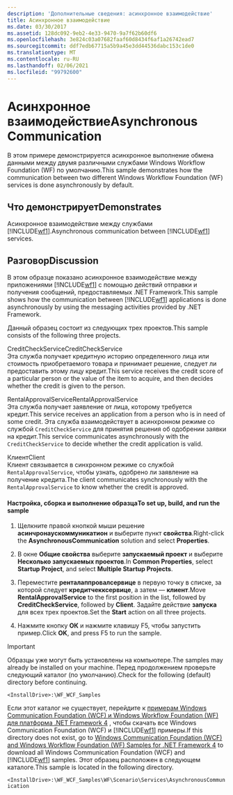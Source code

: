 ```yaml
---
description: 'Дополнительные сведения: асинхронное взаимодействие'
title: Асинхронное взаимодействие
ms.date: 03/30/2017
ms.assetid: 128dc092-9eb2-4e33-9470-9a7f62b60df6
ms.openlocfilehash: 3e824c03a07682faaf60d8434f6af1a26742ead7
ms.sourcegitcommit: ddf7edb67715a5b9a45e3dd44536dabc153c1de0
ms.translationtype: MT
ms.contentlocale: ru-RU
ms.lasthandoff: 02/06/2021
ms.locfileid: "99792600"
---
```

# <a name="asynchronous-communication"></a><span data-ttu-id="471eb-103">Асинхронное взаимодействие</span><span class="sxs-lookup"><span data-stu-id="471eb-103">Asynchronous Communication</span></span>

<span data-ttu-id="471eb-104">В этом примере демонстрируется асинхронное выполнение обмена данными между двумя различными службами Windows Workflow Foundation (WF) по умолчанию.</span><span class="sxs-lookup"><span data-stu-id="471eb-104">This sample demonstrates how the communication between two different Windows Workflow Foundation (WF) services is done asynchronously by default.</span></span>  
  
## <a name="demonstrates"></a><span data-ttu-id="471eb-105">Что демонстрирует</span><span class="sxs-lookup"><span data-stu-id="471eb-105">Demonstrates</span></span>  

 <span data-ttu-id="471eb-106">Асинхронное взаимодействие между службами [!INCLUDE[wf1](../../../../includes/wf1-md.md)].</span><span class="sxs-lookup"><span data-stu-id="471eb-106">Asynchronous communication between [!INCLUDE[wf1](../../../../includes/wf1-md.md)] services.</span></span>  
  
## <a name="discussion"></a><span data-ttu-id="471eb-107">Разговор</span><span class="sxs-lookup"><span data-stu-id="471eb-107">Discussion</span></span>  

 <span data-ttu-id="471eb-108">В этом образце показано асинхронное взаимодействие между приложениями [!INCLUDE[wf1](../../../../includes/wf1-md.md)] с помощью действий отправки и получения сообщений, предоставляемых .NET Framework.</span><span class="sxs-lookup"><span data-stu-id="471eb-108">This sample shows how the communication between [!INCLUDE[wf1](../../../../includes/wf1-md.md)] applications is done asynchronously by using the messaging activities provided by .NET Framework.</span></span>  
  
 <span data-ttu-id="471eb-109">Данный образец состоит из следующих трех проектов.</span><span class="sxs-lookup"><span data-stu-id="471eb-109">This sample consists of the following three projects.</span></span>  
  
 <span data-ttu-id="471eb-110">CreditCheckService</span><span class="sxs-lookup"><span data-stu-id="471eb-110">CreditCheckService</span></span>  
 <span data-ttu-id="471eb-111">Эта служба получает кредитную историю определенного лица или стоимость приобретаемого товара и принимает решение, следует ли предоставить этому лицу кредит.</span><span class="sxs-lookup"><span data-stu-id="471eb-111">This service receives the credit score of a particular person or the value of the item to acquire, and then decides whether the credit is given to the person.</span></span>  
  
 <span data-ttu-id="471eb-112">RentalApprovalService</span><span class="sxs-lookup"><span data-stu-id="471eb-112">RentalApprovalService</span></span>  
 <span data-ttu-id="471eb-113">Эта служба получает заявление от лица, которому требуется кредит.</span><span class="sxs-lookup"><span data-stu-id="471eb-113">This service receives an application from a person who is in need of some credit.</span></span> <span data-ttu-id="471eb-114">Эта служба взаимодействует в асинхронном режиме со службой `CreditCheckService` для принятия решения об одобрении заявки на кредит.</span><span class="sxs-lookup"><span data-stu-id="471eb-114">This service communicates asynchronously with the `CreditCheckService` to decide whether the credit application is valid.</span></span>  
  
 <span data-ttu-id="471eb-115">Клиент</span><span class="sxs-lookup"><span data-stu-id="471eb-115">Client</span></span>  
 <span data-ttu-id="471eb-116">Клиент связывается в синхронном режиме со службой `RentalApprovalService`, чтобы узнать, одобрено ли заявление на получение кредита.</span><span class="sxs-lookup"><span data-stu-id="471eb-116">The client communicates synchronously with the `RentalApprovalService` to know whether the credit is approved.</span></span>  
  
#### <a name="to-set-up-build-and-run-the-sample"></a><span data-ttu-id="471eb-117">Настройка, сборка и выполнение образца</span><span class="sxs-lookup"><span data-stu-id="471eb-117">To set up, build, and run the sample</span></span>  
  
1. <span data-ttu-id="471eb-118">Щелкните правой кнопкой мыши решение **асинчронаускоммуникатион** и выберите пункт **свойства**.</span><span class="sxs-lookup"><span data-stu-id="471eb-118">Right-click the **AsynchronousCommunication** solution and select **Properties**.</span></span>  
  
2. <span data-ttu-id="471eb-119">В окне **Общие свойства** выберите **запускаемый проект** и выберите **Несколько запускаемых проектов**.</span><span class="sxs-lookup"><span data-stu-id="471eb-119">In **Common Properties**, select **Startup Project**, and select **Multiple Startup Projects**.</span></span>  
  
3. <span data-ttu-id="471eb-120">Переместите **ренталаппровалсервице** в первую точку в списке, за которой следует **кредитчекксервице**, а затем — **клиент**.</span><span class="sxs-lookup"><span data-stu-id="471eb-120">Move **RentalApprovalService** to the first position in the list, followed by **CreditCheckService**, followed by **Client**.</span></span> <span data-ttu-id="471eb-121">Задайте действие **запуска** для всех трех проектов.</span><span class="sxs-lookup"><span data-stu-id="471eb-121">Set the **Start** action on all three projects.</span></span>  
  
4. <span data-ttu-id="471eb-122">Нажмите кнопку **ОК** и нажмите клавишу F5, чтобы запустить пример.</span><span class="sxs-lookup"><span data-stu-id="471eb-122">Click **OK**, and press F5 to run the sample.</span></span>  
  
> [!IMPORTANT]
> <span data-ttu-id="471eb-123">Образцы уже могут быть установлены на компьютере.</span><span class="sxs-lookup"><span data-stu-id="471eb-123">The samples may already be installed on your machine.</span></span> <span data-ttu-id="471eb-124">Перед продолжением проверьте следующий каталог (по умолчанию).</span><span class="sxs-lookup"><span data-stu-id="471eb-124">Check for the following (default) directory before continuing.</span></span>  
>
> `<InstallDrive>:\WF_WCF_Samples`  
>
> <span data-ttu-id="471eb-125">Если этот каталог не существует, перейдите к [примерам Windows Communication Foundation (WCF) и Windows Workflow Foundation (WF) для платформа .NET Framework 4](https://www.microsoft.com/download/details.aspx?id=21459) , чтобы скачать все Windows Communication Foundation (WCF) и [!INCLUDE[wf1](../../../../includes/wf1-md.md)] примеры.</span><span class="sxs-lookup"><span data-stu-id="471eb-125">If this directory does not exist, go to [Windows Communication Foundation (WCF) and Windows Workflow Foundation (WF) Samples for .NET Framework 4](https://www.microsoft.com/download/details.aspx?id=21459) to download all Windows Communication Foundation (WCF) and [!INCLUDE[wf1](../../../../includes/wf1-md.md)] samples.</span></span> <span data-ttu-id="471eb-126">Этот образец расположен в следующем каталоге.</span><span class="sxs-lookup"><span data-stu-id="471eb-126">This sample is located in the following directory.</span></span>  
>
> `<InstallDrive>:\WF_WCF_Samples\WF\Scenario\Services\AsynchronousCommunication`
